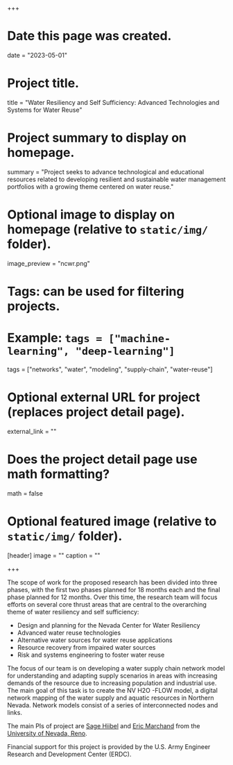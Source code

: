 +++
# Date this page was created.
date = "2023-05-01"

# Project title.
title = "Water Resiliency and Self Sufficiency: Advanced Technologies and Systems for Water Reuse"

# Project summary to display on homepage.
summary = "Project seeks to advance technological and educational resources related to developing resilient and sustainable water management portfolios with a growing theme centered on water reuse."

# Optional image to display on homepage (relative to `static/img/` folder).
image_preview = "ncwr.png"

# Tags: can be used for filtering projects.
# Example: `tags = ["machine-learning", "deep-learning"]`
tags = ["networks", "water", "modeling", "supply-chain", "water-reuse"]

# Optional external URL for project (replaces project detail page).
external_link = ""

# Does the project detail page use math formatting?
math = false

# Optional featured image (relative to `static/img/` folder).
[header]
image = ""
caption = ""

+++

The scope of work for the proposed research has been divided into three phases, with the first two phases
planned for 18 months each and the final phase planned for 12 months. Over this time, the research team
will focus efforts on several core thrust areas that are central to the overarching theme of water resiliency
and self sufficiency:

- Design and planning for the Nevada Center for Water Resiliency
- Advanced water reuse technologies
- Alternative water sources for water reuse applications
- Resource recovery from impaired water sources
- Risk and systems engineering to foster water reuse

The focus of our team is on developing a water supply chain network model for understanding and adapting supply scenarios in areas with increasing demands of the resource due to increasing population and industrial use. The main goal of this task is to create the NV H2O -FLOW model, a digital network mapping of the water supply and aquatic resources in Northern Nevada. Network models consist of a series of interconnected nodes and links.

The main PIs of project are [Sage Hiibel](https://www.unr.edu/cme/people/sage-hiibel) and [Eric Marchand](https://www.unr.edu/cee/people/eric-marchand) from the 
[University of Nevada, Reno](https://unr.edu/).

Financial support for this project is provided by the U.S. Army Engineer Research and Development Center (ERDC). 
